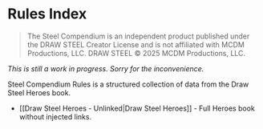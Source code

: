 # Rules Index

> The Steel Compendium is an independent product published under the DRAW STEEL Creator License and is not affiliated with MCDM Productions, LLC. DRAW STEEL © 2025 MCDM Productions, LLC.

_This is still a work in progress.  Sorry for the inconvenience._

Steel Compendium Rules is a structured collection of data from the Draw Steel Heroes book.

- [[Draw Steel Heroes - Unlinked|Draw Steel Heroes]] - Full Heroes book without injected links.

